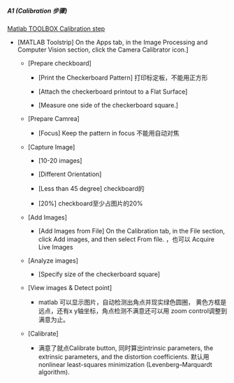 ##### A1 (Calibration 步骤)
[Matlab TOOLBOX Calibration step](https://www.mathworks.com/help/vision/ug/single-camera-calibrator-app.html?w.mathworks.com)

- [MATLAB Toolstrip] On the Apps tab, in the Image Processing and Computer Vision section, click the Camera Calibrator icon.]

    - [Prepare checkboard]

        - [Print the Checkerboard Pattern] 打印标定板，不能用正方形
        
        - [Attach the checkerboard printout to a Flat Surface]
        
        - [Measure one side of the checkerboard square.]
    - [Prepare Camrea]
    
         - [Focus] Keep the pattern in focus 不能用自动对焦
    - [Capture Image]
    
         - [10-20 images]

         - [Different Orientation]
        
         - [Less than 45 degree]  checkboard的
        
         - [20%] checkboard至少占图片的20%
    
    - [Add Images]
    
         - [Add Images from File] On the Calibration tab, in the File section, click Add images, and then select From file. ，也可以 Acquire Live Images
     
    - [Analyze images]
    
         - [Specify size of the checkerboard square]
        
    - [View images & Detect point]
    
         - matlab 可以显示图片，自动检测出角点并现实绿色圆圈， 黄色方框是远点，还有x y轴坐标，角点检测不满意还可以用 zoom control调整到满意为止。
        
    - [Calibrate]

         - 满意了就点Calibrate button, 同时算出intrinsic parameters, the extrinsic parameters, and the distortion coefficients. 默认用  nonlinear least-squares minimization (Levenberg–Marquardt algorithm). 
